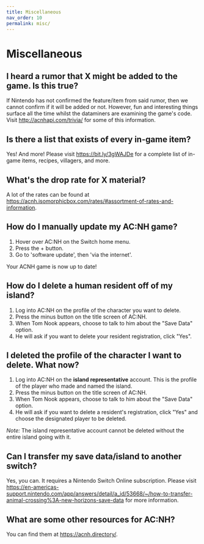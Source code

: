 ```yaml
---
title: Miscellaneous
nav_order: 10
permalink: misc/
---
```


# Miscellaneous
## I heard a rumor that X might be added to the game. Is this true?
If Nintendo has not confirmed the feature/item from said rumor, then we cannot confirm if it will be added or not. However, fun and interesting things surface all the time whilst the dataminers are examining the game's code. Visit <http://acnhapi.com/trivia/> for some of this information.

## Is there a list that exists of every in-game item?
Yes! And more! Please visit <https://bit.ly/3gWAJDe> for a complete list of in-game items, recipes, villagers, and more.

## What's the drop rate for X material?
A lot of the rates can be found at <https://acnh.isomorphicbox.com/rates/#assortment-of-rates-and-information>.

## How do I manually update my AC:NH game?
1. Hover over AC:NH on the Switch home menu.
2. Press the + button.
3. Go to 'software update', then 'via the internet'.

Your ACNH game is now up to date!

## How do I delete a human resident off of my island?
1. Log into AC:NH on the profile of the character you want to delete.
2. Press the minus button on the title screen of AC:NH.
3. When Tom Nook appears, choose to talk to him about the "Save Data" option.
4. He will ask if you want to delete your resident registration, click "Yes". 

## I deleted the profile of the character I want to delete. What now?
1. Log into AC:NH on the **island representative** account. This is the profile of the player who made and named the island.
2. Press the minus button on the title screen of AC:NH.
3. When Tom Nook appears, choose to talk to him about the "Save Data" option.
4. He will ask if you want to delete a resident's registration, click "Yes" and choose the designated player to be deleted. 

*Note:* The island representative account cannot be deleted without the entire island going with it.

## Can I transfer my save data/island to another switch?
Yes, you can. It requires a Nintendo Switch Online subscription. Please visit <https://en-americas-support.nintendo.com/app/answers/detail/a_id/53668/~/how-to-transfer-animal-crossing%3A-new-horizons-save-data> for more information.  

## What are some other resources for AC:NH?
You can find them at <https://acnh.directory/>.  